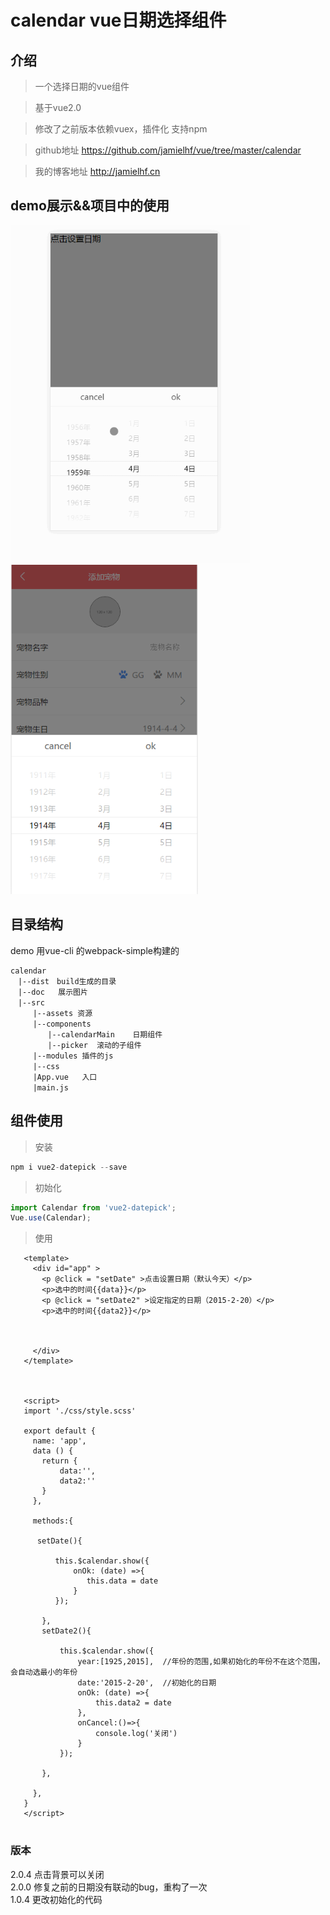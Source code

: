 # calendar vue日期选择组件

## 介绍
>一个选择日期的vue组件

>基于vue2.0

>修改了之前版本依赖vuex，插件化  支持npm

>github地址 https://github.com/jamielhf/vue/tree/master/calendar

>我的博客地址 http://jamielhf.cn

## demo展示&&项目中的使用

<img width = "384" src="doc/2.gif"/>
<img width = "300" src="doc/12.png"/>

## 目录结构

demo 用vue-cli 的webpack-simple构建的
```
calendar
　|--dist　build生成的目录
　|--doc   展示图片
　|--src
　　　|--assets 资源
　　　|--components
　　　　　|--calendarMain    日期组件
　　　　　|--picker  滚动的子组件
     |--modules 插件的js
　　　|--css
　　　|App.vue   入口
　　　|main.js   
```

## 组件使用
>安装
```javascript
npm i vue2-datepick --save
```

>初始化
```javascript
import Calendar from 'vue2-datepick';
Vue.use(Calendar);
```


>使用

 
``` 
   <template>
     <div id="app" >
       <p @click = "setDate" >点击设置日期（默认今天）</p>
       <p>选中的时间{{data}}</p>
       <p @click = "setDate2" >设定指定的日期（2015-2-20）</p>
       <p>选中的时间{{data2}}</p>
   
   
   
     </div>
   </template>
   
   
   
   <script>
   import './css/style.scss'
   
   export default {
     name: 'app',
     data () {
       return {
           data:'',
           data2:''
       }
     },
   
     methods:{
   
      setDate(){
   
          this.$calendar.show({
              onOk: (date) =>{
                 this.data = date
              }
          });
   
       },
       setDate2(){
   
           this.$calendar.show({
               year:[1925,2015],  //年份的范围,如果初始化的年份不在这个范围，会自动选最小的年份
               date:'2015-2-20',  //初始化的日期
               onOk: (date) =>{
                   this.data2 = date
               },
               onCancel:()=>{
                   console.log('关闭')
               }
           });
   
       },
   
     },
   }
   </script>


```




### 版本
2.0.4 点击背景可以关闭  
2.0.0 修复之前的日期没有联动的bug，重构了一次  
1.0.4 更改初始化的代码

